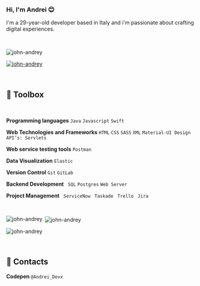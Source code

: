 

<h3>Hi, I'm Andrei 😊</h3>
<p>I'm a 29-year-old developer based in Italy and i'm passionate about crafting digital experiences.</p>
<br/>
<p align="left"> <img src="https://komarev.com/ghpvc/?username=john-andrey&label=Profile%20views&color=0e75b6&style=flat" alt="john-andrey" /> </p>

<p align="left"> <a href="https://github.com/ryo-ma/github-profile-trophy"><img src="https://github-profile-trophy.vercel.app/?username=john-andrey" alt="john-andrey" /></a> </p>
<br/>

<h2>🧰 Toolbox</h2>
<br/>

<p> <strong>Programming languages</strong>
<code>Java</code>
<code>Javascript</code>
<code>Swift</code><p/>
  
<p> <strong>Web Technologies and Frameworks</strong>
<code>HTML</code>
<code>CSS</code>
<code>SASS</code>
<code>XML</code>
<code>Material-UI Design</code>
<code>API’s: Servlets</code>  <p/>

<p> <strong>Web service testing tools</strong>
<code>Postman</code></p>

<p> <strong>Data Visualization</strong>
<code>Elastic</code></p>
  
<p> <strong> Version Control</strong>
<code>Git</code>
<code>GitLab</code> </p>

<p> <strong>Backend Development</strong>
<code> SQL</code>
<code>Postgres</code>
<code>Web Server</code> </p>

<p> <strong> Project Management</strong>
<code> ServiceNow</code>
<code> Taskade</code>
<code> Trello</code>
<code> Jira</code> </p>
<br/>
<p><img align="left" src="https://github-readme-stats.vercel.app/api/top-langs?username=john-andrey&show_icons=true&locale=en&layout=compact" alt="john-andrey" /></p>

<p>&nbsp;<img align="center" src="https://github-readme-stats.vercel.app/api?username=john-andrey&show_icons=true&locale=en" alt="john-andrey" /></p>

<p><img align="center" src="https://github-readme-streak-stats.herokuapp.com/?user=john-andrey&" alt="john-andrey" /></p>
<br/>
 <h2> 🔗 Contacts </h2>
<p> <strong>Codepen </strong> <code>@Andrei_Devx</code>
